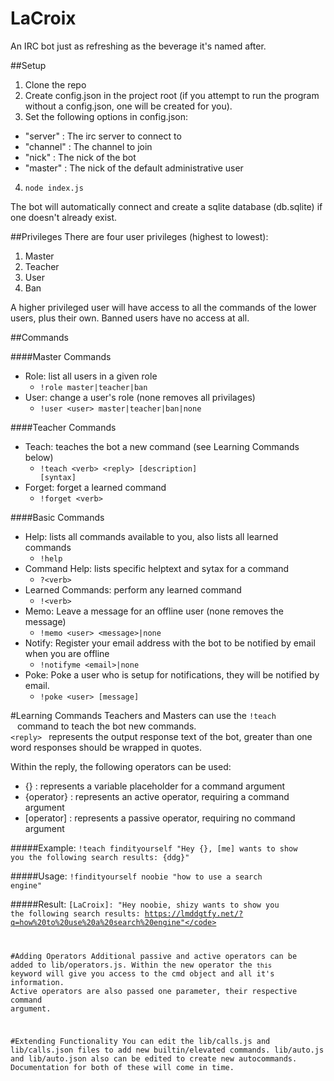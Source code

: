 # LaCroix
An IRC bot just as refreshing as the beverage it's named after.

##Setup
1. Clone the repo
2. Create config.json in the project root (if you attempt to run the program without a config.json, one will be created for you).
3. Set the following options in config.json:
  - "server"   : The irc server to connect to
  -  "channel" : The channel to join
  -  "nick"    : The nick of the bot
  -  "master"  : The nick of the default administrative user
4. <code>node index.js</code>

The bot will automatically connect and create a sqlite database (db.sqlite) if one doesn't already exist.

##Privileges
There are four user privileges (highest to lowest):

1. Master
2. Teacher
3. User
4. Ban

A higher privileged user will have access to all the commands of the lower users, plus their own. Banned users have no access at all.

##Commands

####Master Commands
- Role: list all users in a given role
  - <code>!role master|teacher|ban</code>
- User: change a user's role (none removes all privilages)
  - <code>!user \<user\> master|teacher|ban|none</code>

####Teacher Commands
- Teach: teaches the bot a new command (see Learning Commands below)
  - <code>!teach \<verb\> \<reply\> [description] [syntax]</code>
- Forget: forget a learned command
  - <code>!forget \<verb\></code>

####Basic Commands
- Help: lists all commands available to you, also lists all learned commands
  - <code>!help</code>
- Command Help: lists specific helptext and sytax for a command
  - <code>?\<verb\></code>
- Learned Commands: perform any learned command
  - <code>!\<verb\></code>
- Memo: Leave a message for an offline user (none removes the message)
  - <code>!memo \<user\> \<message\>|none</code>
- Notify: Register your email address with the bot to be notified by email when you are offline
  - <code>!notifyme \<email\>|none</code>
- Poke: Poke a user who is setup for notifications, they will be notified by email.
  - <code>!poke \<user\> [message]</code>

#Learning Commands
Teachers and Masters can use the <code>!teach <verb> <reply></code> command to teach the bot new commands. <code> \<reply\> </code> represents the output response text of the bot, greater than one word responses should be wrapped in quotes.

Within the reply, the following operators can be used:
-   {} : represents a variable placeholder for a command argument
-   {operator} : represents an active operator, requiring a command argument
-   [operator] : represents a passive operator, requiring no command argument

#####Example:
<code>!teach findityourself "Hey {}, [me] wants to show you the following search results: {ddg}"</code>

#####Usage:
<code>!findityourself noobie "how to use a search engine"</code>

#####Result:
<code>[LaCroix]: "Hey noobie, shizy wants to show you the following search results: https://lmddgtfy.net/?q=how%20to%20use%20a%20search%20engine"</code>


#Adding Operators
Additional passive and active operators can be added to lib/operators.js. Within the new operator the <code>this</code> keyword will give you access to the cmd object and all it's information. Active operators are also passed one parameter, their respective command argument.

#Extending Functionality
You can edit the lib/calls.js and lib/calls.json files to add new builtin/elevated commands.
lib/auto.js and lib/auto.json also can be edited to create new autocommands. Documentation for both of these will come in time.
